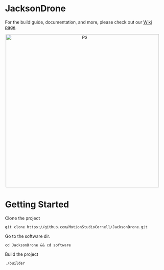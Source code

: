 # JacksonDrone

For the build guide, documentation, and more, please check out our [Wiki page](https://github.com/MotionStudioCornell/JacksonDrone/wiki).

<p align="center">
<img width="500" alt="P3" src="https://github.com/MotionStudioCornell/JacksonDrone/assets/39002684/33bae1ff-5304-4a2a-a809-c6ddbcf468fc">
</p>

# Getting Started

Clone the project
```
git clone https://github.com/MotionStudioCornell/JacksonDrone.git
```

Go to the software dir.
```
cd JacksonDrone && cd software
```

Build the project

```
./builder
```


